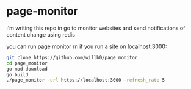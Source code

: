 # page-monitor

i'm writing this repo in go to monitor websites and send notifications of content change using redis

you can run page monitor rn if you run a site on localhost:3000:

```sh
git clone https://github.com/willb0/page_monitor
cd page_monitor
go mod download
go build
./page_monitor -url https://localhost:3000 -refresh_rate 5
```